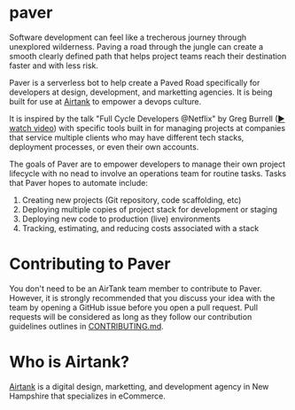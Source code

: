 # paver
Software development can feel like a trecherous journey through unexplored wilderness. Paving a road through the jungle can create a smooth clearly defined path that helps project teams reach their destination faster and with less risk.

Paver is a serverless bot to help create a Paved Road specifically for developers at design, development, and marketting agencies. It is being built for use at [Airtank][1] to empower a devops culture.

It is inspired by the talk "Full Cycle Developers @Netflix" by Greg Burrell ([▶ watch video](https://www.infoq.com/presentations/netflix-devops)) with specific tools built in for managing projects at companies that service multiple clients who may have different tech stacks, deployment processes, or even their own accounts.

The goals of Paver are to empower developers to manage their own project lifecycle with no nead to involve an operations team for routine tasks. Tasks that Paver hopes to automate include:

1. Creating new projects (Git repository, code scaffolding, etc)
2. Deploying multiple copies of project stack for development or staging
3. Deploying new code to production (live) environments
4. Tracking, estimating, and reducing costs associated with a stack

# Contributing to Paver

You don't need to be an AirTank team member to contribute to Paver. However, it is strongly recommended that you discuss your idea with the team by opening a GitHub issue before you open a pull request. Pull requests will be considered as long as they follow our contribution guidelines outlines in [CONTRIBUTING.md](./CONTRIBUTING.md).

# Who is Airtank?

[Airtank][1] is a digital design, marketting, and development agency in New Hampshire that specializes in eCommerce.

[1]: https://www.airtank.com

